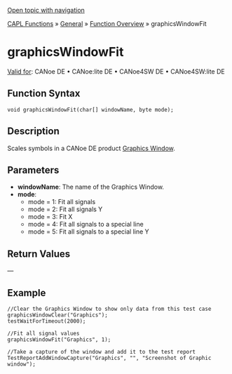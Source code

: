 [Open topic with navigation](../../../../../CANoeDEFamily.htm#Topics/CAPLFunctions/Other/Functions/CAPLfunctionGraphicsWindowFit.md)

[CAPL Functions](../../CAPLfunctions.md) » [General](../CAPLGeneralStartPage.md) » [Function Overview](../CAPLfunctionsGeneralOverview.md) » graphicsWindowFit

# graphicsWindowFit

[Valid for](../../../Shared/FeatureAvailability.md):  CANoe DE • CANoe:lite DE • CANoe4SW DE • CANoe4SW:lite DE

## Function Syntax

```plaintext
void graphicsWindowFit(char[] windowName, byte mode);
```

## Description

Scales symbols in a CANoe DE product [Graphics Window](../../../CANoeCANalyzer/Windows/Graphics/GraphicsWindow.md).

## Parameters

- **windowName**: The name of the Graphics Window.
- **mode**:
  - mode = 1: Fit all signals
  - mode = 2: Fit all signals Y
  - mode = 3: Fit X
  - mode = 4: Fit all signals to a special line
  - mode = 5: Fit all signals to a special line Y

## Return Values

—

## Example

```plaintext
//Clear the Graphics Window to show only data from this test case
graphicsWindowClear("Graphics");
testWaitForTimeout(2000);

//Fit all signal values
graphicsWindowFit("Graphics", 1);

//Take a capture of the window and add it to the test report
TestReportAddWindowCapture("Graphics", "", "Screenshot of Graphic window");
```
